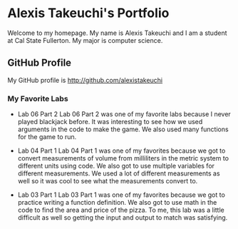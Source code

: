 # Alexis Takeuchi's Portfolio 

Welcome to my homepage. My name is Alexis Takeuchi and I am a student at Cal State Fullerton. My major is computer science. 

## GitHub Profile 

My GitHub profile is http://github.com/alexistakeuchi 

### My Favorite Labs 

* Lab 06 Part 2
  Lab 06 Part 2 was one of my favorite labs because I never played blackjack before. It was interesting to see how we used arguments in the code to make the game. We also used many functions for the game to run. 


* Lab 04 Part 1
  Lab 04 Part 1 was one of my favorites because we got to convert measurements of volume from milliliters in the metric system to different units using code. We also got to use multiple variables for different measurements. We used a lot of different measurements as well so it was cool to see what the measurements convert to. 


* Lab 03 Part 1
  Lab 03 Part 1 was one of my favorites because we got to practice writing a function definition. We also got to use math in the code to find the area and price of the pizza. To me, this lab was a little difficult as well so getting the input and output to match was satisfying. 
